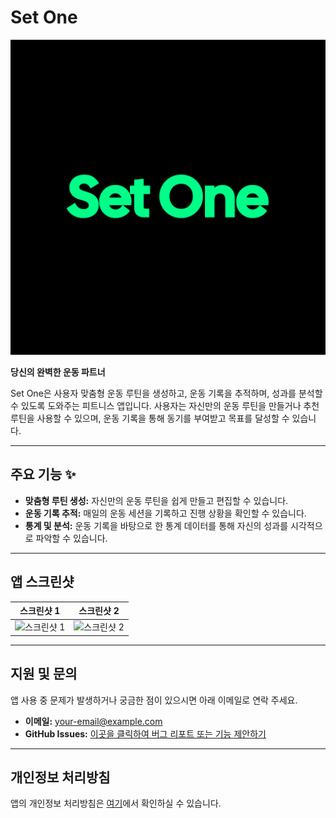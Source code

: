# Set One

![앱 아이콘 이미지](./assets/images/icon.png)

**당신의 완벽한 운동 파트너**

Set One은 사용자 맞춤형 운동 루틴을 생성하고, 운동 기록을 추적하며, 성과를 분석할 수 있도록 도와주는 피트니스 앱입니다. 사용자는 자신만의 운동 루틴을 만들거나 추천 루틴을 사용할 수 있으며, 운동 기록을 통해 동기를 부여받고 목표를 달성할 수 있습니다.

---

## 주요 기능 ✨

* **맞춤형 루틴 생성:** 자신만의 운동 루틴을 쉽게 만들고 편집할 수 있습니다.
* **운동 기록 추적:** 매일의 운동 세션을 기록하고 진행 상황을 확인할 수 있습니다.
* **통계 및 분석:** 운동 기록을 바탕으로 한 통계 데이터를 통해 자신의 성과를 시각적으로 파악할 수 있습니다.

---

## 앱 스크린샷

| 스크린샷 1 | 스크린샷 2 |
| :---: | :---: |
| ![스크린샷 1](스크린샷1_이미지_URL) | ![스크린샷 2](스크린샷2_이미지_URL) |

---

## 지원 및 문의

<a name="support"></a> 앱 사용 중 문제가 발생하거나 궁금한 점이 있으시면 아래 이메일로 연락 주세요.
* **이메일:** your-email@example.com
* **GitHub Issues:** [이곳을 클릭하여 버그 리포트 또는 기능 제안하기](GitHub_저장소_Issues_URL)

---

## 개인정보 처리방침

앱의 개인정보 처리방침은 [여기](개인정보처리방침_페이지_URL)에서 확인하실 수 있습니다.